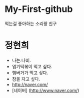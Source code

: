 # My-First-github
먹는걸 좋아하는 소리짱 친구

# 정현희
 * 나는.나비.
 * 엽기떡볶이 먹고 싶다.
 * 햄버거가 먹고 싶다.
 * 잠을 자고 싶다.
 * http://naver.com/
 * [네이버] (http://www.naver.com/)
